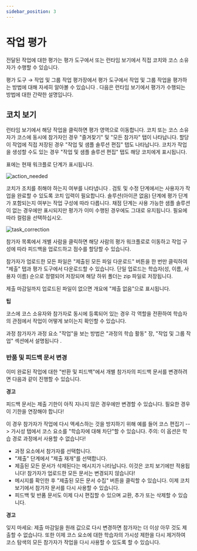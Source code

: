 ```yaml
---
sidebar_position: 3
---
```


# 작업 평가

전달된 작업에 대한 평가는 평가 도구에서 또는 런타임 보기에서 직접 코치와 코스 소유자가 수행할 수 있습니다.

평가 도구 → 작업 및 그룹 작업 평가장에서 평가 도구에서 작업 및 그룹 작업을 평가하는 방법에 대해 자세히 알아볼 수 있습니다 . 다음은 런타임 보기에서 평가가 수행되는 방법에 대한 간략한 설명입니다.

## 코치 보기

런타임 보기에서 해당 작업을 클릭하면 평가 영역으로 이동합니다. 코치 또는 코스 소유자가 코스에 동시에 참가자인 경우 "즐겨찾기" 및 "모든 참가자" 탭이 나타납니다. 할당이 작업에 직접 저장된 경우 "작업 및 샘플 솔루션 편집" 탭도 나타납니다. 코치가 작업을 생성할 수도 있는 경우 "작업 및 샘플 솔루션 편집" 탭도 해당 코치에게 표시됩니다.

표에는 현재 워크플로 단계가 표시됩니다.

![action_needed](/img/task/action_needed.png)

코치가 조치를 취해야 하는지 여부를 나타냅니다 . 검토 및 수정 단계에서는 사용자가 작업을 완료할 수 있도록 코치 입력이 필요합니다. 솔루션(아이콘 없음) 단계에 평가 단계가 포함되는지 여부는 작업 구성에 따라 다릅니다. 채점 단계는 사용 가능한 샘플 솔루션이 없는 경우에만 표시되지만 평가가 이미 수행된 경우에도 그대로 유지됩니다. 필요에 따라 컬럼을 선택하십시오.

![task_correction](/img/task/task_correction.png)

참가자 목록에서 개별 사람을 클릭하면 해당 사람의 평가 워크플로로 이동하고 작업 구성에 따라 피드백을 업로드하고 점수를 할당할 수 있습니다.

참가자가 업로드한 모든 파일은 "제출된 모든 파일 다운로드" 버튼을 한 번만 클릭하여 "제출" 탭과 평가 도구에서 다운로드할 수 있습니다. 단일 업로드는 학습자(성, 이름, 사용자 이름) 순으로 정렬되어 저장되며 해당 하위 폴더는 zip 파일로 저장됩니다.

제출 마감일까지 업로드된 파일이 없으면 개요에 "제출 없음"으로 표시됩니다.

**팁**

코스에 코스 소유자와 참가자로 동시에 등록되어 있는 경우 각 역할을 전환하여 학습자의 관점에서 작업이 어떻게 보이는지 확인할 수 있습니다.

과정 참가자가 과정 요소 "작업"을 보는 방법은 "과정의 학습 활동" 장, "작업 및 그룹 작업" 섹션에서 설명됩니다 .

### 반품 및 피드백 문서 변경

이미 완료된 작업에 대한 "반환 및 피드백"에서 개별 참가자의 피드백 문서를 변경하려면 다음과 같이 진행할 수 있습니다.

**경고**

피드백 문서는 제출 기한이 아직 지나지 않은 경우에만 변경할 수 있습니다. 필요한 경우 이 기한을 연장해야 합니다!

이 경우 참가자가 작업에 다시 액세스하는 것을 방지하기 위해 예를 들어 코스 편집기 --> 가시성 탭에서 코스 요소를 "학습자에 대해 차단"할 수 있습니다. 주의: 이 옵션은 학습 경로 과정에서 사용할 수 없습니다!

- 과정 요소에서 참가자를 선택합니다.
- "제출" 단계에서 "제출 재개"를 선택합니다.
- 제출된 모든 문서가 삭제된다는 메시지가 나타납니다. 이것은 코치 보기에만 적용됩니다! 참가자가 업로드한 모든 문서는 변경되지 않습니다!
- 메시지를 확인한 후 "제출된 모든 문서 수집" 버튼을 클릭할 수 있습니다. 이제 코치 보기에서 참가자 문서를 다시 사용할 수 있습니다.
- 피드백 및 반품 문서도 이제 다시 편집할 수 있으며 교환, 추가 또는 삭제할 수 있습니다.

**경고**

잊지 마세요: 제출 마감일을 원래 값으로 다시 변경하면 참가자는 더 이상 아무 것도 제출할 수 없습니다. 또한 이제 코스 요소에 대한 학습자의 가시성 제한을 다시 제거하여 코스 탐색의 모든 참가자가 작업을 다시 사용할 수 있도록 할 수 있습니다.